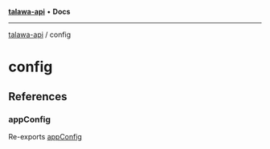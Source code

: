 [**talawa-api**](../README.md) • **Docs**

***

[talawa-api](../modules.md) / config

# config

## References

### appConfig

Re-exports [appConfig](appConfig/variables/appConfig.md)
